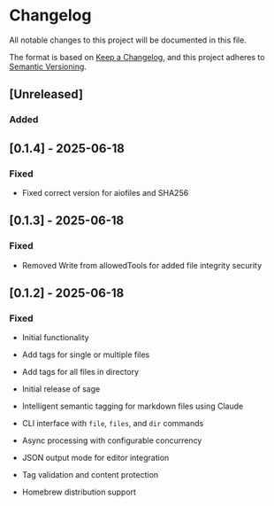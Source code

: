 # Changelog

All notable changes to this project will be documented in this file.

The format is based on [Keep a Changelog](https://keepachangelog.com/en/1.0.0/),
and this project adheres to [Semantic Versioning](https://semver.org/spec/v2.0.0.html).

## [Unreleased]

### Added

## [0.1.4] - 2025-06-18

### Fixed
- Fixed correct version for aiofiles and SHA256


## [0.1.3] - 2025-06-18

### Fixed
- Removed Write from allowedTools for added file integrity security


## [0.1.2] - 2025-06-18

### Fixed
- Initial functionality
- Add tags for single or multiple files
- Add tags for all files in directory

- Initial release of sage
- Intelligent semantic tagging for markdown files using Claude
- CLI interface with `file`, `files`, and `dir` commands
- Async processing with configurable concurrency
- JSON output mode for editor integration
- Tag validation and content protection
- Homebrew distribution support
